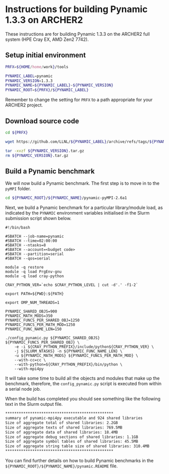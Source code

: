Instructions for building Pynamic 1.3.3 on ARCHER2
==================================================

These instructions are for building Pynamic 1.3.3 on the ARCHER2 full system (HPE Cray EX, AMD Zen2 7742).


Setup initial environment
-------------------------

```bash
PRFX=${HOME/home/work}/tools

PYNAMIC_LABEL=pynamic
PYNAMIC_VERSION=1.3.3
PYNAMIC_NAME=${PYNAMIC_LABEL}-${PYNAMIC_VERSION}
PYNAMIC_ROOT=${PRFX}/${PYNAMIC_LABEL}
```

Remember to change the setting for `PRFX` to a path appropriate for your ARCHER2 project.


Download source code
--------------------

```bash
cd ${PRFX}

wget https://github.com/LLNL/${PYNAMIC_LABEL}/archive/refs/tags/${PYNAMIC_VERSION}.tar.gz

tar -xvzf ${PYNAMIC_VERSION}.tar.gz
rm ${PYNAMIC_VERSION}.tar.gz
```


Build a Pynamic benchmark
-------------------------

We will now build a Pynamic benchmark.
The first step is to move in to the `pyMPI` folder.

```bash
cd ${PYNAMIC_ROOT}/${PYNAMIC_NAME}/pynamic-pyMPI-2.6a1
```

Next, we build a Pynamic benchmark for a particular library/module load, as indicated by
the `PYNAMIC` environment variables initialised in the Slurm submission script shown below.

```slurm
#!/bin/bash

#SBATCH --job-name=pynamic
#SBATCH --time=02:00:00
#SBATCH --ntasks=8
#SBATCH --account=<budget code>
#SBATCH --partition=serial
#SBATCH --qos=serial

module -q restore
module -q load PrgEnv-gnu
module -q load cray-python

CRAY_PYTHON_VER=`echo $CRAY_PYTHON_LEVEL | cut -d'.' -f1-2`

export PATH=${PWD}:${PATH}

export OMP_NUM_THREADS=1

PYNAMIC_SHARED_OBJS=900
PYNAMIC_MATH_MODS=350
PYNAMIC_FUNCS_PER_SHARED_OBJ=1250
PYNAMIC_FUNCS_PER_MATH_MOD=1250
PYNAMIC_FUNC_NAME_LEN=150

./config_pynamic.py ${PYNAMIC_SHARED_OBJS} ${PYNAMIC_FUNCS_PER_SHARED_OBJ} \
    -e -i ${CRAY_PYTHON_PREFIX}/include/python${CRAY_PYTHON_VER} \
    -j ${SLURM_NTASKS} -n ${PYNAMIC_FUNC_NAME_LEN} \
    -u ${PYNAMIC_MATH_MODS} ${PYNAMIC_FUNCS_PER_MATH_MOD} \
    --with-cc=cc \
    --with-python=${CRAY_PYTHON_PREFIX}/bin/python \
    --with-mpi4py
```

It will take some time to build all the objects and modules that make up the benchmark, therefore,
the `config_pynamic.py` script is executed from within a serial node job.

When the build has completed you should see something like the following text in the Slurm output file.

```bash
************************************************
summary of pynamic-mpi4py executable and 924 shared libraries
Size of aggregate total of shared libraries: 2.2GB
Size of aggregate texts of shared libraries: 769.5MB
Size of aggregate data of shared libraries: 18.4MB 
Size of aggregate debug sections of shared libraries: 1.1GB
Size of aggregate symbol tables of shared libraries: 45.5MB
Size of aggregate string table size of shared libraries: 310.4MB 
************************************************ 
```

You can find further details on how to build Pynamic benchmarks in the 
`${PYNAMIC_ROOT}/${PYNAMIC_NAME}/pynamic.README` file.
